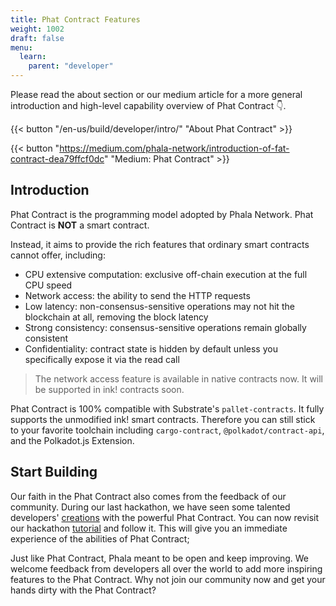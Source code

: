 ```yaml
---
title: Phat Contract Features
weight: 1002
draft: false
menu:
  learn:
    parent: "developer"
---
```


Please read the about section or our medium article for a more general introduction and high-level capability overview of Phat Contract :point_down:.

{{< button "/en-us/build/developer/intro/" "About Phat Contract" >}}

{{< button "https://medium.com/phala-network/introduction-of-fat-contract-dea79ffcf0dc" "Medium: Phat Contract" >}}

## Introduction

Phat Contract is the programming model adopted by Phala Network. Phat Contract is **NOT** a smart contract.

Instead, it aims to provide the rich features that ordinary smart contracts cannot offer, including:

- CPU extensive computation: exclusive off-chain execution at the full CPU speed
- Network access: the ability to send the HTTP requests
- Low latency: non-consensus-sensitive operations may not hit the blockchain at all, removing the block latency
- Strong consistency: consensus-sensitive operations remain globally consistent
- Confidentiality: contract state is hidden by default unless you specifically expose it via the read call

> The network access feature is available in native contracts now. It will be supported in ink! contracts soon.

Phat Contract is 100% compatible with Substrate's `pallet-contracts`. It fully supports the unmodified ink! smart contracts. Therefore you can still stick to your favorite toolchain including `cargo-contract`,  `@polkadot/contract-api`, and the Polkadot.js Extension.

## Start Building

Our faith in the Phat Contract also comes from the feedback of our community. During our last hackathon, we have seen some talented developers' [creations](https://github.com/Phala-Network/Encode-Hackathon-2021/issues/21) with the powerful Phat Contract.
You can now revisit our hackathon [tutorial](/en-us/build/developer/fat-contract-tutorial/) and follow it. This will give you an immediate experience of the abilities of Phat Contract;

Just like Phat Contract, Phala meant to be open and keep improving. We welcome feedback from developers all over the world to add more inspiring features to the Phat Contract. Why not join our community now and get your hands dirty with the Phat Contract?
